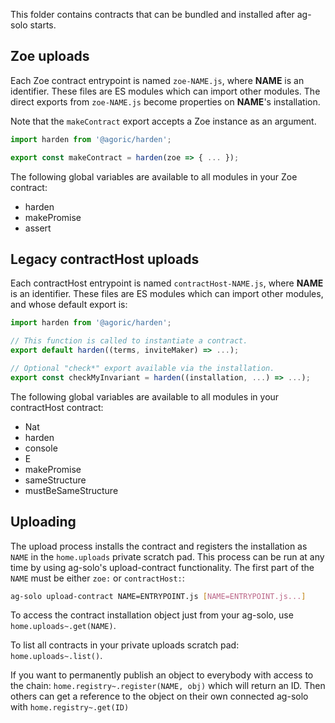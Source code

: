 This folder contains contracts that can be bundled and installed after ag-solo starts.

## Zoe uploads

Each Zoe contract entrypoint is named `zoe-NAME.js`, where **NAME** is an identifier.  These files are ES modules which can import other modules.  The direct exports from `zoe-NAME.js` become properties on **NAME**'s installation.

Note that the `makeContract` export accepts a Zoe instance as an argument.

```js
import harden from '@agoric/harden';

export const makeContract = harden(zoe => { ... });
```

The following global variables are available to all modules in your Zoe contract:

* harden
* makePromise
* assert

## Legacy contractHost uploads

Each contractHost entrypoint is named `contractHost-NAME.js`, where **NAME** is an identifier.  These files are ES modules which can import other modules, and whose default export is:

```js
import harden from '@agoric/harden';

// This function is called to instantiate a contract.
export default harden((terms, inviteMaker) => ...);

// Optional "check*" export available via the installation.
export const checkMyInvariant = harden((installation, ...) => ...);
```

The following global variables are available to all modules in your contractHost contract:
* Nat
* harden
* console
* E
* makePromise
* sameStructure
* mustBeSameStructure

## Uploading

The upload process installs the contract and registers the installation as `NAME` in the `home.uploads` private scratch pad.  This process can be run at any time by using ag-solo's upload-contract functionality.  The first part of the `NAME` must be either `zoe:` or `contractHost:`:

```sh
ag-solo upload-contract NAME=ENTRYPOINT.js [NAME=ENTRYPOINT.js...]
```

To access the contract installation object just from your ag-solo, use `home.uploads~.get(NAME)`.

To list all contracts in your private uploads scratch pad: `home.uploads~.list()`.

If you want to permanently publish an object to everybody with access to the chain: `home.registry~.register(NAME, obj)` which will return an ID.
Then others can get a reference to the object on their own connected ag-solo with `home.registry~.get(ID)`
